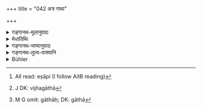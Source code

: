+++
title = "042 अत्र गाथा"

+++

<details><summary>गङ्गानथ-मूलानुवादः</summary>

On this point, persons conversant with ancient lore recite some ‘Gāthās’ sung by Vāyu, to the effect that man should not sow his seed in what belongs to another.—(42)
</details>

<details><summary>मेधातिथिः</summary>

**गाथा**शब्दो वृत्तविशेषवचनः । यथोक्तं पिङ्गलेन- "अत्रासिद्धं गाथा" इति (पिङ्स् ८.१) । अविगीताः परंपरागताः श्लोका अप्य् उच्यन्ते- "तद् एषाभि[^१०३] यज्ञगाथा[^१०४] गीयते" इत्य् उक्त्वा गाथाः[^१०५] श्लोका उत्तरत्र वेदे पठ्यन्ते- "यद् अस्य पूर्वम् अपरं तद् अस्य" (ऐत्ब् १४.५) इति । **वायुना गीताः** पठिता वायुप्रोक्ताः । **पुराविदः** पुराणकल्पान्तरवेदिनः । **परपरिग्रहे** परक्षेत्रे ॥ ९.४२ ॥


[^१०५]:
     M G omit: gāthāḥ; DK: gāthā


[^१०४]:
     J DK: vijñagāthā


[^१०३]:
     All read: eṣāpi (I follow AitB reading)
</details>

<details><summary>गङ्गानथ-भाष्यानुवादः</summary>

The term ‘*gāthā*’ is the name of a particular metre; as has been declared by Piṅgala—‘*Atrāsiddhaṅgātheti* it is also used in the sense of verses handed down by a long-continued tradition. For instance, in the Veda, we find that, having made the declaration—‘This is the *gāthā* of the learned that is going to be recited’, it goes on to quote the verses ‘*Yadasya pūrvamaparanta-dasya* &c.’

‘*Sung by Vāyu*’—recited, declared by him.

‘*Conversant with ancient lore*;’—those who know all about what happened in the past cycles.

‘*In what belongs to another*’—In another man’s field.—(42)
</details>

<details><summary>गङ्गानथ-तुल्य-वाक्यानि</summary>

**(verses 9.31-44)**

See Comparative notes for [Verse 9.31].
</details>

<details><summary>Bühler</summary>

042	With respect to this (matter), those acquainted with the past recite some stanzas, sung by Vayu (the Wind, to show) that seed must not be sown by (any) man on that which belongs to another.
</details>
